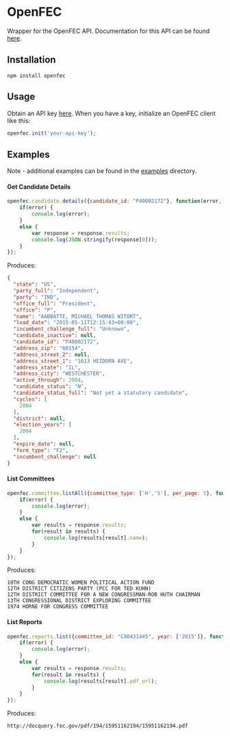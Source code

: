 # OpenFEC

Wrapper for the OpenFEC API. Documentation for this API can be found [here](https://api.open.fec.gov/developers).

## Installation

```
npm install openfec
```

## Usage

Obtain an API key [here](https://api.data.gov/signup/). When you have a key, initialize an OpenFEC client like this:

```javascript
openfec.init('your-api-key');
```

## Examples

Note - additional examples can be found in the [examples](tree/master/examples) directory.

#### Get Candidate Details

```javascript
openfec.candidate.details({candidate_id: "P40002172"}, function(error, response) {
	if(error) {
		console.log(error);
	}
	else {
		var response = response.results; 
		console.log(JSON.stringify(response[0]));
	}
});
```

Produces:

```json
{
  "state": "US",
  "party_full": "Independent",
  "party": "IND",
  "office_full": "President",
  "office": "P",
  "name": "AABBATTE, MICHAEL THOMAS WITORT",
  "load_date": "2015-05-11T12:15:43+00:00",
  "incumbent_challenge_full": "Unknown",
  "candidate_inactive": null,
  "candidate_id": "P40002172",
  "address_zip": "60154",
  "address_street_2": null,
  "address_street_1": "1613 HEIDORN AVE",
  "address_state": "IL",
  "address_city": "WESTCHESTER",
  "active_through": 2004,
  "candidate_status": "N",
  "candidate_status_full": "Not yet a statutory candidate",
  "cycles": [
    2004
  ],
  "district": null,
  "election_years": [
    2004
  ],
  "expire_date": null,
  "form_type": "F2",
  "incumbent_challenge": null
}

```

#### List Committees

```javascript
openfec.committee.listAll({committee_type: ['H','S'], per_page: 5}, function(error, response) {
	if(error) {
		console.log(error);
	}
	else {
		var results = response.results;
		for(result in results) {
			console.log(results[result].name);
		}
	}
});
```
Produces:

```
10TH CONG DEMOCRATIC WOMEN POLITICAL ACTION FUND
12TH DISTRICT CITIZENS PARTY (PCC FOR TED KUHN)
12TH DISTRICT COMMITTEE FOR A NEW CONGRESSMAN-ROB HUTH CHAIRMAN
13TH CONGRESSIONAL DISTRICT EXPLORING COMMITTEE
1974 HORNE FOR CONGRESS COMMITTEE
```

#### List Reports

```javascript
openfec.reports.list({committee_id: "C00431445", year: ['2015']}, function(error, response) {
	if(error) {
		console.log(error);
	}
	else {
		var results = response.results;
		for(result in results) {
			console.log(results[result].pdf_url);
		}
	}
});
```

Produces:

```
http://docquery.fec.gov/pdf/194/15951162194/15951162194.pdf
```